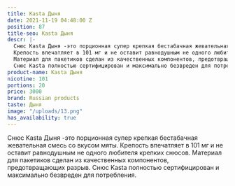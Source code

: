 ```yaml
---
title: Kasta Дыня
date: 2021-11-19 04:48:00 Z
position: 87
title-seo: Kasta Дыня
descr: |-
  Снюс Kasta Дыня -это порционная супер крепкая бестабачная жевательная смесь со вкусом мяты.
  Крепость впечатляет в 101 мг и не оставит равнодушным не одного любителя крепких снюсов.
  Материал для пакетиков сделан из качественных компонентов, предотвращающих разрыв.
  Снюс Kasta полностью сертифицирован и максимально безвреден для потребления.
product-name: Kasta Дыня
nicotine: 101
portions: 20
price: 3000
brand: Russian products
taste: Дыня
image: "/uploads/13.png"
has_availability: true
---
```


Снюс Kasta Дыня -это порционная супер крепкая бестабачная жевательная смесь со вкусом мяты.
Крепость впечатляет в 101 мг и не оставит равнодушным не одного любителя крепких снюсов.
Материал для пакетиков сделан из качественных компонентов, предотвращающих разрыв.
Снюс Kasta полностью сертифицирован и максимально безвреден для потребления.